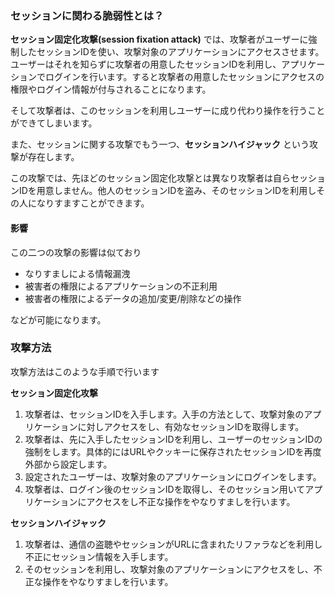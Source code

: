 ### セッションに関わる脆弱性とは？

**セッション固定化攻撃(session fixation attack)** では、攻撃者がユーザーに強制したセッションIDを使い、攻撃対象のアプリケーションにアクセスさせます。<br>
ユーザーはそれを知らずに攻撃者の用意したセッションIDを利用し、アプリケーションでログインを行います。すると攻撃者の用意したセッションにアクセスの権限やログイン情報が付与されることになります。

そして攻撃者は、このセッションを利用しユーザーに成り代わり操作を行うことができてしまいます。

また、セッションに関する攻撃でもう一つ、**セッションハイジャック** という攻撃が存在します。

この攻撃では、先ほどのセッション固定化攻撃とは異なり攻撃者は自らセッションIDを用意しません。他人のセッションIDを盗み、そのセッションIDを利用しその人になりすますことができます。

#### 影響
この二つの攻撃の影響は似ており

 - なりすましによる情報漏洩
 - 被害者の権限によるアプリケーションの不正利用
 - 被害者の権限によるデータの追加/変更/削除などの操作

などが可能になります。

### 攻撃方法
攻撃方法はこのような手順で行います

**セッション固定化攻撃**
1. 攻撃者は、セッションIDを入手します。入手の方法として、攻撃対象のアプリケーションに対しアクセスをし、有効なセッションIDを取得します。
2. 攻撃者は、先に入手したセッションIDを利用し、ユーザーのセッションIDの強制をします。具体的にはURLやクッキーに保存されたセッションIDを再度外部から設定します。
3. 設定されたユーザーは、攻撃対象のアプリケーションにログインをします。
4. 攻撃者は、ログイン後のセッションIDを取得し、そのセッション用いてアプリケーションにアクセスをし不正な操作をやなりすましを行います。

**セッションハイジャック**
1. 攻撃者は、通信の盗聴やセッションがURLに含まれたリファラなどを利用し不正にセッション情報を入手します。
2. そのセッションを利用し、攻撃対象のアプリケーションにアクセスをし、不正な操作をやなりすましを行います。
